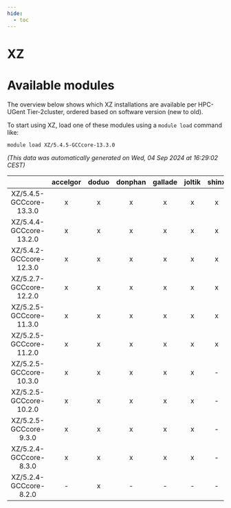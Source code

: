 ```yaml
---
hide:
  - toc
---
```


XZ
==

# Available modules


The overview below shows which XZ installations are available per HPC-UGent Tier-2cluster, ordered based on software version (new to old).

To start using XZ, load one of these modules using a `module load` command like:

```shell
module load XZ/5.4.5-GCCcore-13.3.0
```

*(This data was automatically generated on Wed, 04 Sep 2024 at 16:29:02 CEST)*  

| |accelgor|doduo|donphan|gallade|joltik|shinx|skitty|
| :---: | :---: | :---: | :---: | :---: | :---: | :---: | :---: |
|XZ/5.4.5-GCCcore-13.3.0|x|x|x|x|x|x|x|
|XZ/5.4.4-GCCcore-13.2.0|x|x|x|x|x|x|x|
|XZ/5.4.2-GCCcore-12.3.0|x|x|x|x|x|x|x|
|XZ/5.2.7-GCCcore-12.2.0|x|x|x|x|x|x|x|
|XZ/5.2.5-GCCcore-11.3.0|x|x|x|x|x|x|x|
|XZ/5.2.5-GCCcore-11.2.0|x|x|x|x|x|x|x|
|XZ/5.2.5-GCCcore-10.3.0|x|x|x|x|x|-|x|
|XZ/5.2.5-GCCcore-10.2.0|x|x|x|x|x|-|x|
|XZ/5.2.5-GCCcore-9.3.0|x|x|x|x|x|-|x|
|XZ/5.2.4-GCCcore-8.3.0|x|x|x|x|x|-|x|
|XZ/5.2.4-GCCcore-8.2.0|-|x|-|-|-|-|-|

